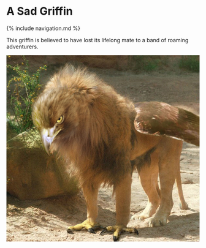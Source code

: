 # A Sad Griffin
{% include navigation.md %}

This griffin is believed to have lost its lifelong mate to a band of roaming adventurers.

<img src="./Griffin%20image%204.jpg" alt="A Sad Griffin">
